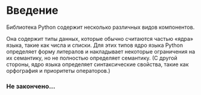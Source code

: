 # Введение

Библиотека Python содержит несколько различных видов компонентов.

Она содержит типы данных, которые обычно считаются частью «ядра» языка, такие как числа и списки. Для этих типов ядро языка Python определяет форму литералов и накладывает некоторые ограничения на их семантику, но не полностью определяет семантику. \(С другой стороны, ядро языка определяет синтаксические свойства, такие как орфография и приоритеты операторов.\)

### Не закончено...

